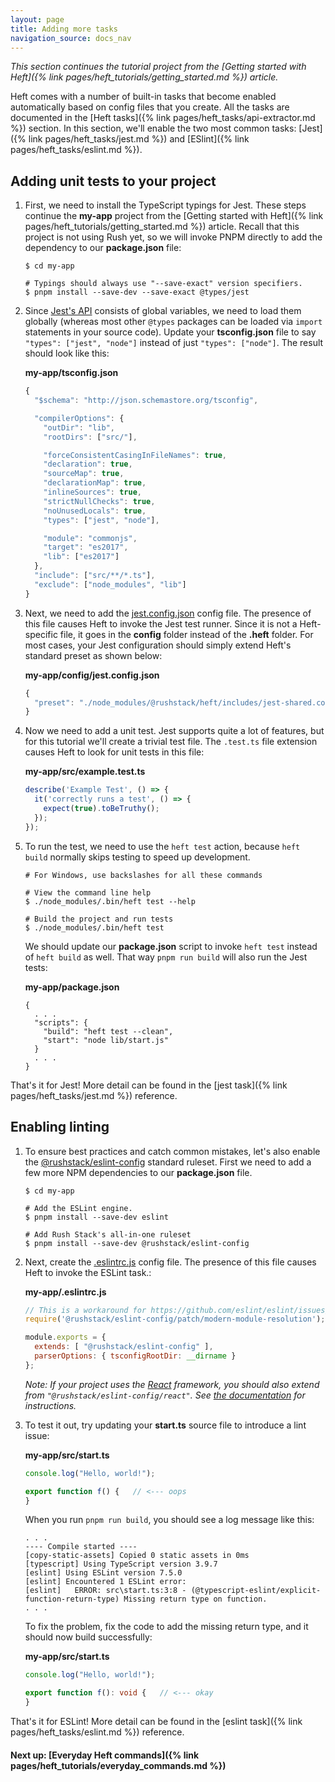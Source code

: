 ```yaml
---
layout: page
title: Adding more tasks
navigation_source: docs_nav
---
```


_This section continues the tutorial project from the [Getting started with Heft]({% link pages/heft_tutorials/getting_started.md %}) article._

Heft comes with a number of built-in tasks that become enabled automatically based on config files that you create.
All the tasks are documented in the [Heft tasks]({% link pages/heft_tasks/api-extractor.md %}) section.
In this section, we'll enable the two most common tasks: [Jest]({% link pages/heft_tasks/jest.md %})
and [ESlint]({% link pages/heft_tasks/eslint.md %}).

## Adding unit tests to your project

1. First, we need to install the TypeScript typings for Jest.  These steps continue the **my-app** project from the [Getting started with Heft]({% link pages/heft_tutorials/getting_started.md %}) article.  Recall that this project is not using Rush yet, so we will invoke PNPM directly to add the dependency to our **package.json** file:

    ```shell
    $ cd my-app

    # Typings should always use "--save-exact" version specifiers.
    $ pnpm install --save-dev --save-exact @types/jest
    ```

2. Since [Jest's API](https://jestjs.io/docs/en/api) consists of global variables, we need to load them globally (whereas most other `@types` packages can be loaded via `import` statements in your source code).  Update your **tsconfig.json** file to say `"types": ["jest", "node"]` instead of just `"types": ["node"]`.  The result should look like this:

    **my-app/tsconfig.json**
    ```js
    {
      "$schema": "http://json.schemastore.org/tsconfig",

      "compilerOptions": {
        "outDir": "lib",
        "rootDirs": ["src/"],

        "forceConsistentCasingInFileNames": true,
        "declaration": true,
        "sourceMap": true,
        "declarationMap": true,
        "inlineSources": true,
        "strictNullChecks": true,
        "noUnusedLocals": true,
        "types": ["jest", "node"],

        "module": "commonjs",
        "target": "es2017",
        "lib": ["es2017"]
      },
      "include": ["src/**/*.ts"],
      "exclude": ["node_modules", "lib"]
    }
    ```

3. Next, we need to add the [jest.config.json](https://jestjs.io/docs/en/configuration) config file.  The presence of this file causes Heft to invoke the Jest test runner.  Since it is not a Heft-specific file, it goes in the **config** folder instead of the **.heft** folder.  For most cases, your Jest configuration should simply extend Heft's standard preset as shown below:

    **my-app/config/jest.config.json**
    ```js
    {
      "preset": "./node_modules/@rushstack/heft/includes/jest-shared.config.json"
    }
    ```

4. Now we need to add a unit test.  Jest supports quite a lot of features, but for this tutorial we'll create a trivial test file.  The `.test.ts` file extension causes Heft to look for unit tests in this file:

    **my-app/src/example.test.ts**
    ```ts
    describe('Example Test', () => {
      it('correctly runs a test', () => {
        expect(true).toBeTruthy();
      });
    });
    ```

5. To run the test, we need to use the `heft test` action, because `heft build` normally skips testing to speed up development.

    ```shell
    # For Windows, use backslashes for all these commands

    # View the command line help
    $ ./node_modules/.bin/heft test --help

    # Build the project and run tests
    $ ./node_modules/.bin/heft test
    ```

    We should update our **package.json** script to invoke `heft test` instead of `heft build` as well.  That way `pnpm run build` will also run the Jest tests:

    **my-app/package.json**
    ```
    {
      . . .
      "scripts": {
        "build": "heft test --clean",
        "start": "node lib/start.js"
      }
      . . .
    }
    ```

That's it for Jest!  More detail can be found in the [jest task]({% link pages/heft_tasks/jest.md %}) reference.


## Enabling linting

1. To ensure best practices and catch common mistakes, let's also enable the [@rushstack/eslint-config](https://www.npmjs.com/package/@rushstack/eslint-config) standard ruleset.  First we need to add a few more NPM dependencies to our **package.json** file.

    ```shell
    $ cd my-app

    # Add the ESLint engine.
    $ pnpm install --save-dev eslint

    # Add Rush Stack's all-in-one ruleset
    $ pnpm install --save-dev @rushstack/eslint-config
    ```

2. Next, create the [.eslintrc.js](https://eslint.org/docs/user-guide/configuring) config file.  The presence of this file causes Heft to invoke the ESLint task.:

    **my-app/.eslintrc.js**
    ```js
    // This is a workaround for https://github.com/eslint/eslint/issues/3458
    require('@rushstack/eslint-config/patch/modern-module-resolution');

    module.exports = {
      extends: [ "@rushstack/eslint-config" ],
      parserOptions: { tsconfigRootDir: __dirname }
    };
    ```

    _Note: If your project uses the [React](https://reactjs.org/) framework, you should also extend from `"@rushstack/eslint-config/react"`.  See [the documentation](https://www.npmjs.com/package/@rushstack/eslint-config) for instructions._

3. To test it out, try updating your **start.ts** source file to introduce a lint issue:

    **my-app/src/start.ts**
    ```ts
    console.log("Hello, world!");

    export function f() {   // <--- oops
    }
    ```

    When you run `pnpm run build`, you should see a log message like this:

    ```
    . . .
    ---- Compile started ----
    [copy-static-assets] Copied 0 static assets in 0ms
    [typescript] Using TypeScript version 3.9.7
    [eslint] Using ESLint version 7.5.0
    [eslint] Encountered 1 ESLint error:
    [eslint]   ERROR: src\start.ts:3:8 - (@typescript-eslint/explicit-function-return-type) Missing return type on function.
    . . .
    ```

    To fix the problem, fix the code to add the missing return type, and it should now build successfully:

    **my-app/src/start.ts**
    ```ts
    console.log("Hello, world!");

    export function f(): void {   // <--- okay
    }
    ```


That's it for ESLint!  More detail can be found in the [eslint task]({% link pages/heft_tasks/eslint.md %}) reference.


#### Next up: [Everyday Heft commands]({% link pages/heft_tutorials/everyday_commands.md %})
